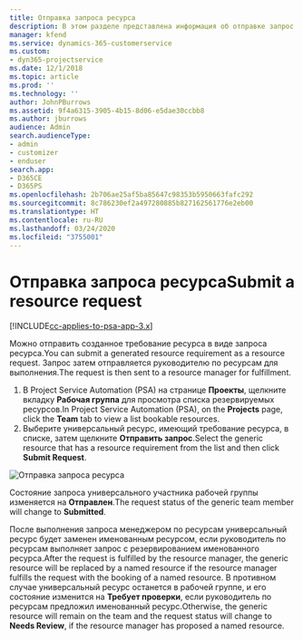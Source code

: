 ```yaml
---
title: Отправка запроса ресурса
description: В этом разделе представлена информация об отправке запрос ресурса проекта.
manager: kfend
ms.service: dynamics-365-customerservice
ms.custom:
- dyn365-projectservice
ms.date: 12/1/2018
ms.topic: article
ms.prod: ''
ms.technology: ''
author: JohnPBurrows
ms.assetid: 9f4a6315-3905-4b15-8d06-e5dae30ccbb8
ms.author: jburrows
audience: Admin
search.audienceType:
- admin
- customizer
- enduser
search.app:
- D365CE
- D365PS
ms.openlocfilehash: 2b706ae25af5ba85647c98353b5950663fafc292
ms.sourcegitcommit: 8c786230ef2a497280885b827162561776e2eb00
ms.translationtype: HT
ms.contentlocale: ru-RU
ms.lasthandoff: 03/24/2020
ms.locfileid: "3755001"
---
```

# <a name="submit-a-resource-request"></a><span data-ttu-id="efceb-103">Отправка запроса ресурса</span><span class="sxs-lookup"><span data-stu-id="efceb-103">Submit a resource request</span></span>

[!INCLUDE[cc-applies-to-psa-app-3.x](../includes/cc-applies-to-psa-app-3x.md)]

<span data-ttu-id="efceb-104">Можно отправить созданное требование ресурса в виде запроса ресурса.</span><span class="sxs-lookup"><span data-stu-id="efceb-104">You can submit a generated resource requirement as a resource request.</span></span> <span data-ttu-id="efceb-105">Запрос затем отправляется руководителю по ресурсам для выполнения.</span><span class="sxs-lookup"><span data-stu-id="efceb-105">The request is then sent to a resource manager for fulfillment.</span></span>

1. <span data-ttu-id="efceb-106">В Project Service Automation (PSA) на странице **Проекты**, щелкните вкладку **Рабочая группа** для просмотра списка резервируемых ресурсов.</span><span class="sxs-lookup"><span data-stu-id="efceb-106">In Project Service Automation (PSA), on the **Projects** page, click the **Team** tab to view a list bookable resources.</span></span> 
2. <span data-ttu-id="efceb-107">Выберите универсальный ресурс, имеющий требование ресурса, в списке, затем щелкните **Отправить запрос**.</span><span class="sxs-lookup"><span data-stu-id="efceb-107">Select the generic resource that has a resource requirement from the list and then click **Submit Request**.</span></span>

![Отправка запроса ресурса](media/RM-how-to-18.png)

<span data-ttu-id="efceb-109">Состояние запроса универсального участника рабочей группы изменяется на **Отправлен**.</span><span class="sxs-lookup"><span data-stu-id="efceb-109">The request status of the generic team member will change to **Submitted**.</span></span>

<span data-ttu-id="efceb-110">После выполнения запроса менеджером по ресурсам универсальный ресурс будет заменен именованным ресурсом, если руководитель по ресурсам выполняет запрос с резервированием именованного ресурса.</span><span class="sxs-lookup"><span data-stu-id="efceb-110">After the request is fulfilled by the resource manager, the generic resource will be replaced by a named resource if the resource manager fulfills the request with the booking of a named resource.</span></span> <span data-ttu-id="efceb-111">В противном случае универсальный ресурс останется в рабочей группе, и его состояние изменится на **Требует проверки**, если руководитель по ресурсам предложил именованный ресурс.</span><span class="sxs-lookup"><span data-stu-id="efceb-111">Otherwise, the generic resource will remain on the team and the request status will change to **Needs Review**, if the resource manager has proposed a named resource.</span></span>
